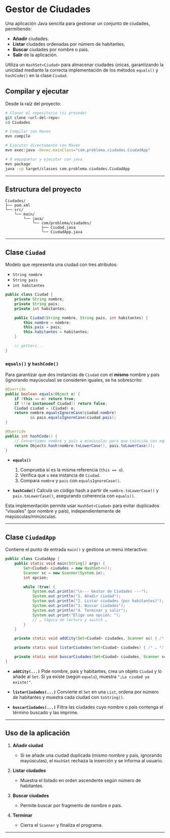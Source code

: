 # Gestor de Ciudades

Una aplicación Java sencilla para gestionar un conjunto de ciudades, permitiendo:

* **Añadir** ciudades.
* **Listar** ciudades ordenadas por número de habitantes.
* **Buscar** ciudades por nombre o país.
* **Salir** de la aplicación.

Utiliza un `HashSet<Ciudad>` para almacenar ciudades únicas, garantizando la unicidad mediante la correcta implementación de los métodos `equals()` y `hashCode()` en la clase `Ciudad`.


## Compilar y ejecutar

Desde la raíz del proyecto:

```bash
# Clonar el repositorio (si procede)
git clone <url-del-repo>
cd Ciudades

# Compilar con Maven
mvn compile

# Ejecutar directamente con Maven
mvn exec:java -Dexec.mainClass="com.problema.ciudades.CiudadApp"

# O empaquetar y ejecutar con java
mvn package
java -cp target/classes com.problema.ciudades.CiudadApp
```

---

## Estructura del proyecto

```
Ciudades/
├── pom.xml
└── src/
    └── main/
        └── java/
            └── com/problema/ciudades/
                ├── Ciudad.java
                └── CiudadApp.java
```

---

## Clase `Ciudad`

Modelo que representa una ciudad con tres atributos:

* `String nombre`
* `String pais`
* `int habitantes`

```java
public class Ciudad {
    private String nombre;
    private String pais;
    private int habitantes;

    public Ciudad(String nombre, String pais, int habitantes) {
        this.nombre = nombre;
        this.pais = pais;
        this.habitantes = habitantes;
    }

    // getters...
}
```

### `equals()` y `hashCode()`

Para garantizar que dos instancias de `Ciudad` con el **mismo** nombre y país (ignorando mayúsculas) se consideren iguales, se ha sobrescrito:

```java
@Override
public boolean equals(Object o) {
    if (this == o) return true;
    if (!(o instanceof Ciudad)) return false;
    Ciudad ciudad = (Ciudad) o;
    return nombre.equalsIgnoreCase(ciudad.nombre)
           && pais.equalsIgnoreCase(ciudad.pais);
}

@Override
public int hashCode() {
    // Convertimos nombre y país a minúsculas para que coincida con equals()
    return Objects.hash(nombre.toLowerCase(), pais.toLowerCase());
}
```

* **`equals()`**

  1. Comprueba si es la misma referencia (`this == o`).
  2. Verifica que `o` sea instancia de `Ciudad`.
  3. Compara `nombre` y `pais` con `equalsIgnoreCase()`.

* **`hashCode()`**
  Calcula un código hash a partir de `nombre.toLowerCase()` y `pais.toLowerCase()`, asegurando coherencia con `equals()`.

Esta implementación permite usar `HashSet<Ciudad>` para evitar duplicados “visuales” (por nombre y país), independientemente de mayúsculas/minúsculas.

---

## Clase `CiudadApp`

Contiene el punto de entrada `main()` y gestiona un menú interactivo:

```java
public class CiudadApp {
    public static void main(String[] args) {
        Set<Ciudad> ciudades = new HashSet<>();
        Scanner sc = new Scanner(System.in);
        int opcion;

        while (true) {
            System.out.println("\n--- Gestor de Ciudades ---");
            System.out.println("1. Añadir ciudad");
            System.out.println("2. Listar ciudades (por habitantes)");
            System.out.println("3. Buscar ciudades");
            System.out.println("4. Terminar y salir");
            System.out.print("Elige una opción: ");
            // … lógica de lectura y switch …
        }
    }

    private static void addCity(Set<Ciudad> ciudades, Scanner sc) { /* … */ }

    private static void listarCiudades(Set<Ciudad> ciudades) { /* … */ }

    private static void buscarCiudades(Set<Ciudad> ciudades, Scanner sc) { /* … */ }
}
```

* **`addCity(...)`**
  Pide nombre, país y habitantes, crea un objeto `Ciudad` y lo añade al `Set`. Si ya existe (según `equals`), muestra `"¡La ciudad ya existe!"`.

* **`listarCiudades(...)`**
  Convierte el `Set` en una `List`, ordena por número de habitantes y muestra cada ciudad con `toString()`.

* **`buscarCiudades(...)`**
  Filtra las ciudades cuyo nombre o país contenga el término buscado y las imprime.

---

## Uso de la aplicación

1. **Añadir ciudad**

   * Si se añade una ciudad duplicada (mismo nombre y país, ignorando mayúsculas), el `HashSet` rechaza la inserción y se informa al usuario.

2. **Listar ciudades**

   * Muestra el listado en orden ascendente según número de habitantes.

3. **Buscar ciudades**

   * Permite buscar por fragmento de nombre o país.

4. **Terminar**

   * Cierra el `Scanner` y finaliza el programa.

---
